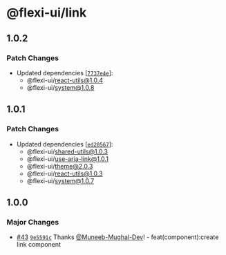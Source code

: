 # @flexi-ui/link

## 1.0.2

### Patch Changes

- Updated dependencies [[`7737e4e`](https://github.com/flexi-ui/flexi-ui/commit/7737e4ef22e3dacf2950663b9270dc2bac36000c)]:
  - @flexi-ui/react-utils@1.0.4
  - @flexi-ui/system@1.0.8

## 1.0.1

### Patch Changes

- Updated dependencies [[`ed20567`](https://github.com/flexi-ui/flexi-ui/commit/ed2056717f394ae3ac302f44026bebe7b4fe14aa)]:
  - @flexi-ui/shared-utils@1.0.3
  - @flexi-ui/use-aria-link@1.0.1
  - @flexi-ui/theme@2.0.3
  - @flexi-ui/react-utils@1.0.3
  - @flexi-ui/system@1.0.7

## 1.0.0

### Major Changes

- [#43](https://github.com/flexi-ui/flexi-ui/pull/43) [`9e5591c`](https://github.com/flexi-ui/flexi-ui/commit/9e5591c8916b2764bbc2a18785c19d85be1532c5) Thanks [@Muneeb-Mughal-Dev](https://github.com/Muneeb-Mughal-Dev)! - feat(component):create link component
